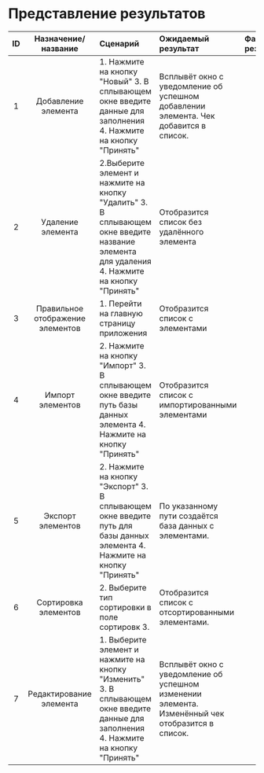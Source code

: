 # Представление результатов

| ID | Назначение/название | Сценарий | Ожидаемый результат | Фактический результат | Оценка |
|:---:|:---:|:---|:---|:---|:---|
| 1 | Добавление элемента | 1. Нажмите на кнопку "Новый" 3. В сплывающем окне введите данные для заполнения 4. Нажмите на кнопку "Принять" | Всплывёт окно с уведомление об успешном добавлении элемента. Чек добавится в список. |  | |
| 2 | Удаление элемента | 2.Выберите элемент и нажмите на кнопку "Удалить" 3. В сплывающем окне введите название элемента для удаления 4. Нажмите на кнопку "Принять" |  Отобразится список без удалённого элемента |  |  |
| 3 | Правильное отображение элементов | 1. Перейти на главную страницу приложения |  Отобразится список с элементами |  |  |
| 4 | Импорт элементов | 2. Нажмите на кнопку "Импорт" 3. В сплывающем окне введите путь базы данных элемента  4. Нажмите на кнопку "Принять" |  Отобразится список с импортированными элементами |  |  |
| 5 | Экспорт элементов | 2. Нажмите на кнопку "Экспорт" 3. В сплывающем окне введите путь для базы данных элемента  4. Нажмите на кнопку "Принять" |  По указанному пути создаётся база данных с элементами. |  |  |
| 6 | Сортировка элементов | 2. Выберите тип сортировки в поле сортировк 3. |  Отобразится список с отсортированными элементами. |  |  |
| 7 | Редактирование элемента | 1. Выберите элемент и нажмите на кнопку "Изменить" 3. В сплывающем окне введите данные для заполнения 4. Нажмите на кнопку "Принять" | Всплывёт окно с уведомление об успешном изменении элемента. Изменённый чек отобразится в список. |  | |
